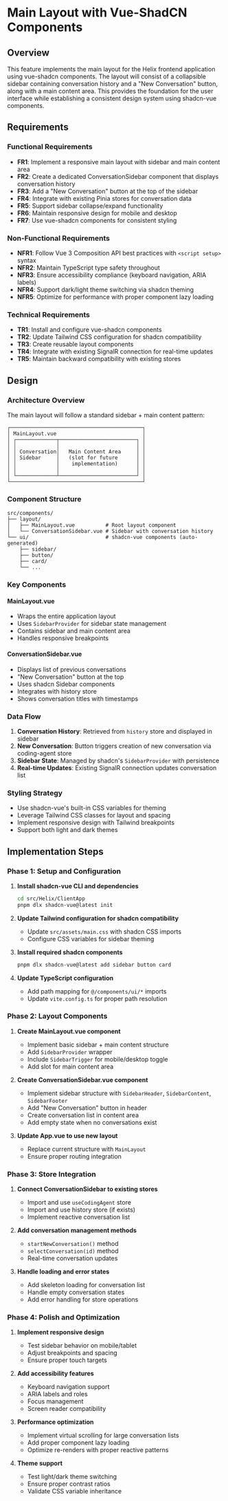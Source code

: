 # Main Layout with Vue-ShadCN Components

## Overview

This feature implements the main layout for the Helix frontend application 
using vue-shadcn components. The layout will consist of a collapsible sidebar 
containing conversation history and a "New Conversation" button, along with a 
main content area. This provides the foundation for the user interface while 
establishing a consistent design system using shadcn-vue components.

## Requirements

### Functional Requirements

- **FR1**: Implement a responsive main layout with sidebar and main content area
- **FR2**: Create a dedicated ConversationSidebar component that displays conversation history
- **FR3**: Add a "New Conversation" button at the top of the sidebar
- **FR4**: Integrate with existing Pinia stores for conversation data
- **FR5**: Support sidebar collapse/expand functionality
- **FR6**: Maintain responsive design for mobile and desktop
- **FR7**: Use vue-shadcn components for consistent styling

### Non-Functional Requirements

- **NFR1**: Follow Vue 3 Composition API best practices with `<script setup>` syntax
- **NFR2**: Maintain TypeScript type safety throughout
- **NFR3**: Ensure accessibility compliance (keyboard navigation, ARIA labels)
- **NFR4**: Support dark/light theme switching via shadcn theming
- **NFR5**: Optimize for performance with proper component lazy loading

### Technical Requirements

- **TR1**: Install and configure vue-shadcn components
- **TR2**: Update Tailwind CSS configuration for shadcn compatibility
- **TR3**: Create reusable layout components
- **TR4**: Integrate with existing SignalR connection for real-time updates
- **TR5**: Maintain backward compatibility with existing stores

## Design

### Architecture Overview
The main layout will follow a standard sidebar + main content pattern:

```
┌───────────────────────────────────────────┐
│ MainLayout.vue                            │
│ ┌─────────────┬─────────────────────────┐ │
│ │             │                         │ │
│ │ Conversation│   Main Content Area     │ │
│ │ Sidebar     │   (slot for future      │ │
│ │             │    implementation)      │ │
│ │             │                         │ │
│ └─────────────┴─────────────────────────┘ │
└───────────────────────────────────────────┘
```

### Component Structure
```
src/components/
├── layout/
│   ├── MainLayout.vue          # Root layout component
│   └── ConversationSidebar.vue # Sidebar with conversation history
└── ui/                         # shadcn-vue components (auto-generated)
    ├── sidebar/
    ├── button/
    ├── card/
    └── ...
```

### Key Components

#### MainLayout.vue
- Wraps the entire application layout
- Uses `SidebarProvider` for sidebar state management
- Contains sidebar and main content area
- Handles responsive breakpoints

#### ConversationSidebar.vue
- Displays list of previous conversations
- "New Conversation" button at the top
- Uses shadcn Sidebar components
- Integrates with history store
- Shows conversation titles with timestamps

### Data Flow

1. **Conversation History**: Retrieved from `history` store and displayed in sidebar
2. **New Conversation**: Button triggers creation of new conversation via coding-agent store
3. **Sidebar State**: Managed by shadcn's `SidebarProvider` with persistence
4. **Real-time Updates**: Existing SignalR connection updates conversation list

### Styling Strategy
- Use shadcn-vue's built-in CSS variables for theming
- Leverage Tailwind CSS classes for layout and spacing
- Implement responsive design with Tailwind breakpoints
- Support both light and dark themes

## Implementation Steps

### Phase 1: Setup and Configuration
1. **Install shadcn-vue CLI and dependencies**
   ```bash
   cd src/Helix/ClientApp
   pnpm dlx shadcn-vue@latest init
   ```

2. **Update Tailwind configuration for shadcn compatibility**
   - Update `src/assets/main.css` with shadcn CSS imports
   - Configure CSS variables for sidebar theming

3. **Install required shadcn components**
   ```bash
   pnpm dlx shadcn-vue@latest add sidebar button card
   ```

4. **Update TypeScript configuration**
   - Add path mapping for `@/components/ui/*` imports
   - Update `vite.config.ts` for proper path resolution

### Phase 2: Layout Components
1. **Create MainLayout.vue component**
   - Implement basic sidebar + main content structure
   - Add `SidebarProvider` wrapper
   - Include `SidebarTrigger` for mobile/desktop toggle
   - Add slot for main content area

2. **Create ConversationSidebar.vue component**
   - Implement sidebar structure with `SidebarHeader`, `SidebarContent`, `SidebarFooter`
   - Add "New Conversation" button in header
   - Create conversation list in content area
   - Add empty state when no conversations exist

3. **Update App.vue to use new layout**
   - Replace current structure with `MainLayout`
   - Ensure proper routing integration

### Phase 3: Store Integration
1. **Connect ConversationSidebar to existing stores**
   - Import and use `useCodingAgent` store
   - Import and use history store (if exists)
   - Implement reactive conversation list

2. **Add conversation management methods**
   - `startNewConversation()` method
   - `selectConversation(id)` method
   - Real-time conversation updates

3. **Handle loading and error states**
   - Add skeleton loading for conversation list
   - Handle empty conversation states
   - Add error handling for store operations

### Phase 4: Polish and Optimization
1. **Implement responsive design**
   - Test sidebar behavior on mobile/tablet
   - Adjust breakpoints and spacing
   - Ensure proper touch targets

2. **Add accessibility features**
   - Keyboard navigation support
   - ARIA labels and roles
   - Focus management
   - Screen reader compatibility

3. **Performance optimization**
   - Implement virtual scrolling for large conversation lists
   - Add proper component lazy loading
   - Optimize re-renders with proper reactive patterns

4. **Theme support**
   - Test light/dark theme switching
   - Ensure proper contrast ratios
   - Validate CSS variable inheritance
